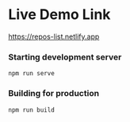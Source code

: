 # Live Demo Link

https://repos-list.netlify.app

### Starting development server

`npm run serve`

### Building for production

`npm run build`
